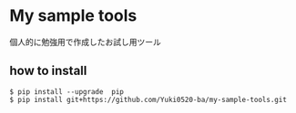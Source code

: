 
# My sample tools

個人的に勉強用で作成したお試し用ツール


## how to install 

```shell
$ pip install --upgrade  pip 
$ pip install git+https://github.com/Yuki0520-ba/my-sample-tools.git
```
